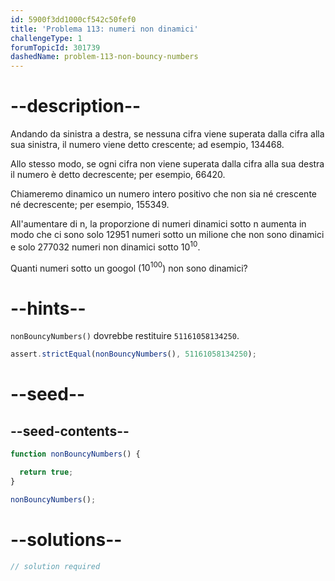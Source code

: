 ```yaml
---
id: 5900f3dd1000cf542c50fef0
title: 'Problema 113: numeri non dinamici'
challengeType: 1
forumTopicId: 301739
dashedName: problem-113-non-bouncy-numbers
---
```


# --description--

Andando da sinistra a destra, se nessuna cifra viene superata dalla cifra alla sua sinistra, il numero viene detto crescente; ad esempio, 134468.

Allo stesso modo, se ogni cifra non viene superata dalla cifra alla sua destra il numero è detto decrescente; per esempio, 66420.

Chiameremo dinamico un numero intero positivo che non sia né crescente né decrescente; per esempio, 155349.

All'aumentare di n, la proporzione di numeri dinamici sotto n aumenta in modo che ci sono solo 12951 numeri sotto un milione che non sono dinamici e solo 277032 numeri non dinamici sotto ${10}^{10}$.

Quanti numeri sotto un googol (${10}^{100}$) non sono dinamici?

# --hints--

`nonBouncyNumbers()` dovrebbe restituire `51161058134250`.

```js
assert.strictEqual(nonBouncyNumbers(), 51161058134250);
```

# --seed--

## --seed-contents--

```js
function nonBouncyNumbers() {

  return true;
}

nonBouncyNumbers();
```

# --solutions--

```js
// solution required
```

